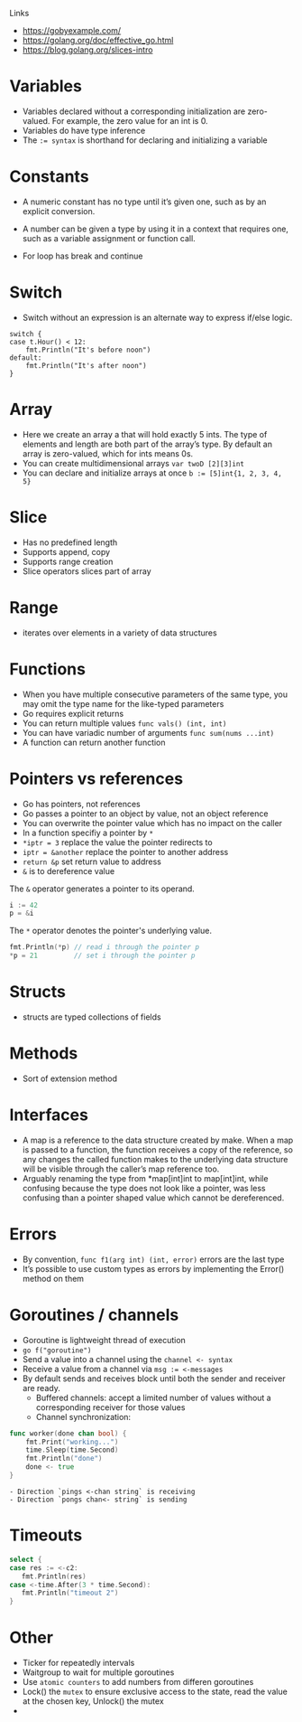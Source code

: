 Links
- https://gobyexample.com/
- https://golang.org/doc/effective_go.html
- https://blog.golang.org/slices-intro

# Variables
- Variables declared without a corresponding initialization are zero-valued. For example, the zero value for an int is 0.
- Variables do have type inference
- The `:= syntax` is shorthand for declaring and initializing a variable

# Constants
- A numeric constant has no type until it’s given one, such as by an explicit conversion.
- A number can be given a type by using it in a context that requires one, such as a variable assignment or function call.

- For loop has break and continue

# Switch
- Switch without an expression is an alternate way to express if/else logic.
```    
switch {
case t.Hour() < 12:
    fmt.Println("It's before noon")
default:
    fmt.Println("It's after noon")
}
```

# Array
- Here we create an array a that will hold exactly 5 ints. The type of elements and length are both part of the array’s type. By default an array is zero-valued, which for ints means 0s.
- You can create multidimensional arrays `var twoD [2][3]int`
- You can declare and initialize arrays at once `b := [5]int{1, 2, 3, 4, 5}`

# Slice
- Has no predefined length
- Supports append, copy
- Supports range creation
- Slice operators slices part of array

# Range
- iterates over elements in a variety of data structures

# Functions
- When you have multiple consecutive parameters of the same type, you may omit the type name for the like-typed parameters
- Go requires explicit returns
- You can return multiple values `func vals() (int, int) `
- You can have variadic number of arguments `func sum(nums ...int)`
- A function can return another function

# Pointers vs references
- Go has pointers, not references
- Go passes a pointer to an object by value, not an object reference
- You can overwrite the pointer value which has no impact on the caller
- In a function specifiy a pointer by `*`
- `*iptr = 3` replace the value the pointer redirects to
- `iptr = &another` replace the pointer to another address
- `return &p` set return value to address
- `&` is to dereference value

The `&` operator generates a pointer to its operand.

```go
i := 42
p = &i
```

The `*` operator denotes the pointer's underlying value.
```go
fmt.Println(*p) // read i through the pointer p
*p = 21         // set i through the pointer p
```

# Structs
- structs are typed collections of fields

# Methods
- Sort of extension method

# Interfaces
- A map is a reference to the data structure created by make. When a map is passed to a function, the function receives a copy of the reference, so any changes the called function makes to the underlying data structure will be visible through the caller’s map reference too.
- Arguably renaming the type from *map[int]int to map[int]int, while confusing because the type does not look like a pointer, was less confusing than a pointer shaped value which cannot be dereferenced.

# Errors
- By convention, `func f1(arg int) (int, error)` errors are the last type
- It’s possible to use custom types as errors by implementing the Error() method on them

# Goroutines / channels
- Goroutine is lightweight thread of execution
- `go f("goroutine")`
- Send a value into a channel using the `channel <- syntax`
- Receive a value from a channel via `msg := <-messages`
- By default sends and receives block until both the sender and receiver are ready.
    - Buffered channels: accept a limited number of values without a corresponding receiver for those values
    - Channel synchronization: 
```go
func worker(done chan bool) {
    fmt.Print("working...")
    time.Sleep(time.Second)
    fmt.Println("done")
    done <- true
}
```
    - Direction `pings <-chan string` is receiving
    - Direction `pongs chan<- string` is sending

 # Timeouts
 ```go
select {
case res := <-c2:
    fmt.Println(res)
case <-time.After(3 * time.Second):
    fmt.Println("timeout 2")
}
```

# Other
- Ticker for repeatedly intervals
- Waitgroup to wait for multiple goroutines
- Use `atomic counters` to add numbers from differen goroutines
- Lock() the `mutex` to ensure exclusive access to the state, read the value at the chosen key, Unlock() the mutex
- 
